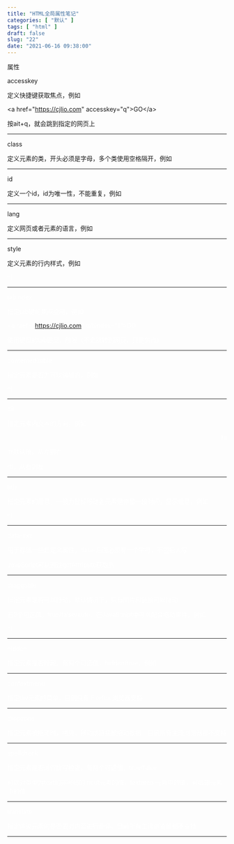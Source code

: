 ```yaml
---
title: "HTML全局属性笔记"
categories: [ "默认" ]
tags: [ "html" ]
draft: false
slug: "22"
date: "2021-06-16 09:38:00"
---
```


属性

accesskey

定义快捷键获取焦点，例如

\<a href="https://cjlio.com" accesskey="q">GO\</a>

按ait+q，就会跳到指定的网页上


---


class

定义元素的类，开头必须是字母，多个类使用空格隔开，例如

<div class = "a1 a2 a3"><div>

---

id

定义一个id，id为唯一性，不能重复，例如

<div id = "a1"><div>

---

lang 

定义网页或者元素的语言，例如

<div lang = "fr"><div>

---

style

定义元素的行内样式，例如

<div style="color : #fff">hi<div>


---

tabindex

指定tab键的焦点控制，例如

\<a href="https://cjlio.com" tabindex="1">GO</a>

使用键盘的tab键盘，触发（不会跳转到网页，只是焦点）


---


contenteditable

指定元素是否为可以编辑的，例如

<div contenteditable="true">hi</div>


---

dir

指定元素内文本的方向，例如

<div dir = "rtl">hi</div>

ltr默认值，从左到右

rtl，从右到左


---

title

指定元素的信息，一般为鼠标移动到元素是停留一段时间，显示信息，例如

<div title = "hi">hi</div>


---


data-xxx

用于存储一些自定义属性，data-后面必须有一个字符，不包括大写

JavaScript可以通过getAttribute获取到



---

draggable

指定元素是否可以拖动，默认情况下，只有图片和链接可以拖动

有3个可选值，true/false/auto，在JavaScript中可以配合拖动事件，例如

<div draggable = "true">hi</div>


---

hidden

指定元素是否隐藏，有两个可选值，hidden/true，例如


 <div hidden = "hidden">hi</div>


---


contextmenu

指定div元素的菜单，目前只有 Firefox 浏览器支持




---


dropzone

指定元素被拖动时，拷贝、移动或链接被拖动数据，目前所有主流浏览器都不支持



---

spellcheck

指定元素是否进行拼写检查，有两个可选值，true/false

可以对类型为text的非密码的input元素的值，textarea 元素中的值，可编辑元素中的值


---

translate

指定渲染元素时是否要对内容进行翻译，目前所有主流浏览器都不支持


---
